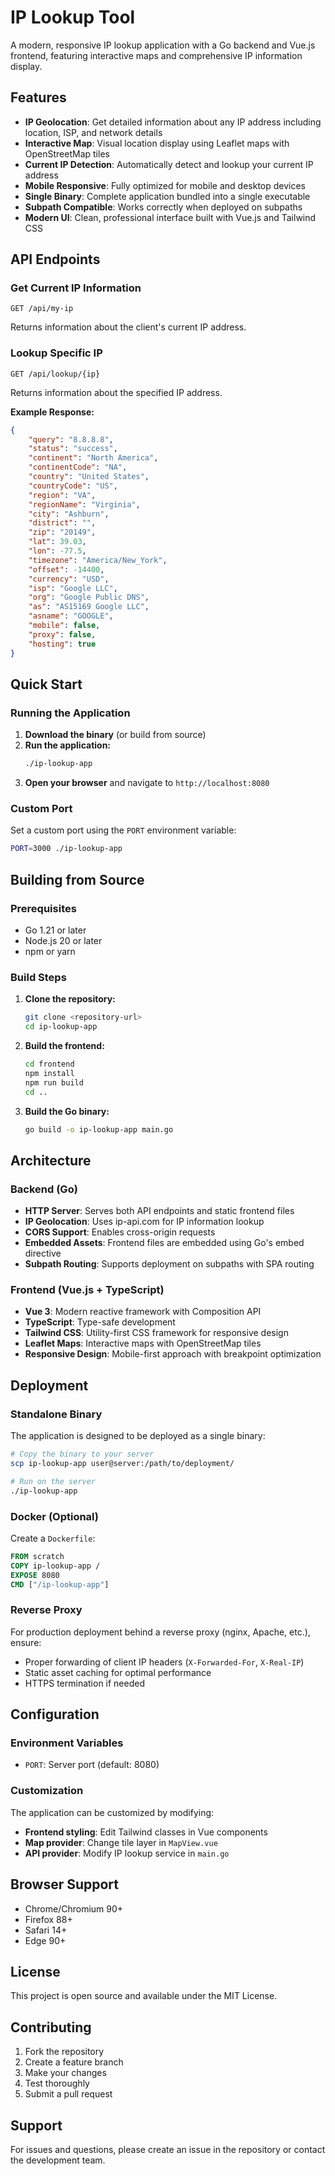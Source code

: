 # IP Lookup Tool

A modern, responsive IP lookup application with a Go backend and Vue.js frontend, featuring interactive maps and comprehensive IP information display.

## Features

- **IP Geolocation**: Get detailed information about any IP address including location, ISP, and network details
- **Interactive Map**: Visual location display using Leaflet maps with OpenStreetMap tiles
- **Current IP Detection**: Automatically detect and lookup your current IP address
- **Mobile Responsive**: Fully optimized for mobile and desktop devices
- **Single Binary**: Complete application bundled into a single executable
- **Subpath Compatible**: Works correctly when deployed on subpaths
- **Modern UI**: Clean, professional interface built with Vue.js and Tailwind CSS

## API Endpoints

### Get Current IP Information
```
GET /api/my-ip
```
Returns information about the client's current IP address.

### Lookup Specific IP
```
GET /api/lookup/{ip}
```
Returns information about the specified IP address.

**Example Response:**
```json
{
    "query": "8.8.8.8",
    "status": "success",
    "continent": "North America",
    "continentCode": "NA",
    "country": "United States",
    "countryCode": "US",
    "region": "VA",
    "regionName": "Virginia",
    "city": "Ashburn",
    "district": "",
    "zip": "20149",
    "lat": 39.03,
    "lon": -77.5,
    "timezone": "America/New_York",
    "offset": -14400,
    "currency": "USD",
    "isp": "Google LLC",
    "org": "Google Public DNS",
    "as": "AS15169 Google LLC",
    "asname": "GOOGLE",
    "mobile": false,
    "proxy": false,
    "hosting": true
}
```

## Quick Start

### Running the Application

1. **Download the binary** (or build from source)
2. **Run the application:**
   ```bash
   ./ip-lookup-app
   ```
3. **Open your browser** and navigate to `http://localhost:8080`

### Custom Port

Set a custom port using the `PORT` environment variable:
```bash
PORT=3000 ./ip-lookup-app
```

## Building from Source

### Prerequisites

- Go 1.21 or later
- Node.js 20 or later
- npm or yarn

### Build Steps

1. **Clone the repository:**
   ```bash
   git clone <repository-url>
   cd ip-lookup-app
   ```

2. **Build the frontend:**
   ```bash
   cd frontend
   npm install
   npm run build
   cd ..
   ```

3. **Build the Go binary:**
   ```bash
   go build -o ip-lookup-app main.go
   ```

## Architecture

### Backend (Go)
- **HTTP Server**: Serves both API endpoints and static frontend files
- **IP Geolocation**: Uses ip-api.com for IP information lookup
- **CORS Support**: Enables cross-origin requests
- **Embedded Assets**: Frontend files are embedded using Go's embed directive
- **Subpath Routing**: Supports deployment on subpaths with SPA routing

### Frontend (Vue.js + TypeScript)
- **Vue 3**: Modern reactive framework with Composition API
- **TypeScript**: Type-safe development
- **Tailwind CSS**: Utility-first CSS framework for responsive design
- **Leaflet Maps**: Interactive maps with OpenStreetMap tiles
- **Responsive Design**: Mobile-first approach with breakpoint optimization

## Deployment

### Standalone Binary
The application is designed to be deployed as a single binary:

```bash
# Copy the binary to your server
scp ip-lookup-app user@server:/path/to/deployment/

# Run on the server
./ip-lookup-app
```

### Docker (Optional)
Create a `Dockerfile`:
```dockerfile
FROM scratch
COPY ip-lookup-app /
EXPOSE 8080
CMD ["/ip-lookup-app"]
```

### Reverse Proxy
For production deployment behind a reverse proxy (nginx, Apache, etc.), ensure:
- Proper forwarding of client IP headers (`X-Forwarded-For`, `X-Real-IP`)
- Static asset caching for optimal performance
- HTTPS termination if needed

## Configuration

### Environment Variables

- `PORT`: Server port (default: 8080)

### Customization

The application can be customized by modifying:
- **Frontend styling**: Edit Tailwind classes in Vue components
- **Map provider**: Change tile layer in `MapView.vue`
- **API provider**: Modify IP lookup service in `main.go`

## Browser Support

- Chrome/Chromium 90+
- Firefox 88+
- Safari 14+
- Edge 90+

## License

This project is open source and available under the MIT License.

## Contributing

1. Fork the repository
2. Create a feature branch
3. Make your changes
4. Test thoroughly
5. Submit a pull request

## Support

For issues and questions, please create an issue in the repository or contact the development team.

